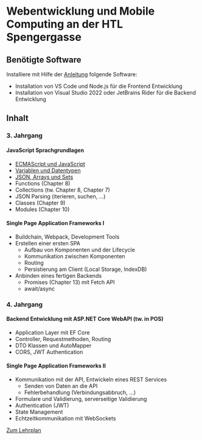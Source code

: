 # Webentwicklung und Mobile Computing an der HTL Spengergasse

## Benötigte Software

Installiere mit Hilfe der [Anleitung](Software_Installation.md) folgende Software:
- Installation von VS Code und Node.js für die Frontend Entwicklung
- Installation von Visual Studio 2022 oder JetBrains Rider für die Backend Entwicklung

## Inhalt 

### 3. Jahrgang

#### JavaScript Sprachgrundlagen
- [ECMAScript und JavaScript](31_JavaScript/10_ECMAscript.md)
- [Variablen und Datentypen](31_JavaScript/20_Variables.md)
- [JSON, Arrays und Sets](31_JavaScript/30_JSON_Arrays.md)
- Functions (Chapter 8)
- Collections (tw. Chapter 8, Chapter 7)
- JSON Parsing (iterieren, suchen, …)
- Classes (Chapter 9)
- Modules (Chapter 10)

#### Single Page Application Frameworks I
- Buildchain, Webpack, Development Tools
- Erstellen einer ersten SPA 
  - Aufbau von Komponenten und der Lifecycle
  - Kommunikation zwischen Komponenten
  - Routing
  - Persistierung am Client (Local Storage, IndexDB)
- Anbinden eines fertigen Backends 
  - Promises (Chapter 13) mit Fetch API
  - await/async
 
### 4. Jahrgang

#### Backend Entwicklung mit ASP.NET Core WebAPI (tw. in POS)
- Application Layer mit EF Core
- Controller, Requestmethoden, Routing
- DTO Klassen und AutoMapper
- CORS, JWT Authentication

#### Single Page Application Frameworks II
- Kommunikation mit der API, Entwickeln eines REST Services
  - Senden von Daten an die API
  - Fehlerbehandlung (Verbindungsabbruch, …)
- Formulare und Validierung, serverseitige Validierung
- Authentication (JWT)
- State Management
- Echtzeitkommunikation mit WebSockets

[Zum Lehrplan](Lehrplan.md)
